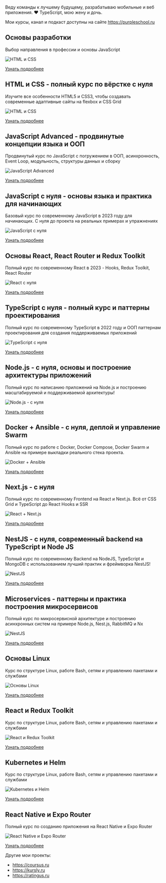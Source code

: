 Веду команды к лучшему будущему, разрабатываю мобильные и веб приложения. ❤️ TypeScript, мою жену и дочь.

Мои курсы, канал и подкаст доступны на сайте https://purpleschool.ru

## Основы разработки
Выбор направления в профессии и основы JavaScript

![HTML и CSS](http://cdn-bucket.hb.bizmrg.com/purple-images/courses/undefined/%C3%90%C2%9E%C3%90%C2%B1%C3%90%C2%BB%C3%90%C2%BE%C3%90%C2%B6%C3%90%C2%BA%C3%90%C2%B0-code-basics.jpg)

[Узнать подробнее](https://purpleschool.ru/course/code-basics)

## HTML и CSS - полный курс по вёрстке с нуля
Изучите все особенности HTML5 и CSS3, чтобы создавать современные адаптивные сайты на flexbox и CSS Grid

![HTML и CSS](http://cdn-bucket.hb.bizmrg.com/purple-images/courses/undefined/%C3%90%C2%9E%C3%90%C2%B1%C3%90%C2%BB%C3%90%C2%BE%C3%90%C2%B6%C3%90%C2%BA%C3%90%C2%B0.jpg)

[Узнать подробнее](https://purpleschool.ru/course/html-css)

## JavaScript Advanced - продвинутые концепции языка и ООП
Продвинутый курс по JavaScript с погружением в ООП, асинхронность, Event Loop, модульность, структуры данных и сборку

![JavaScript Advanced](http://cdn-bucket.hb.bizmrg.com/purple-images/courses/undefined/%C3%90%C2%9E%C3%90%C2%B1%C3%90%C2%BB%C3%90%C2%BE%C3%90%C2%B6%C3%90%C2%BA%C3%90%C2%B0-adv.jpg)

[Узнать подробнее](https://purpleschool.ru/course/javascript-basics)

## JavaScript с нуля - основы языка и практика для начинающих
Базовый курс по современному JavaScript в 2023 году для начинающих. С нуля до проекта на реальных примерах и упражнениях

![JavaScript с нуля](https://cdn-bucket.hb.bizmrg.com/purple-images/documents/cover-javascript.jpg)

[Узнать подробнее](https://purpleschool.ru/course/javascript-basics)

## Основы React, React Router и Redux Toolkit
Полный курс по современному React в 2023 - Hooks, Redux Toolkit, React Router

![React с нуля](https://cdn-bucket.hb.ru-msk.vkcs.cloud/purple-images/courses/undefined/%D0%9E%D0%B1%D0%BB%D0%BE%D0%B6%D0%BA%D0%B0-react.jpg)

[Узнать подробнее](https://purpleschool.ru/course/react-redux)

## TypeScript с нуля - полный курс и паттерны проектирования
Полный курс по современному TypeScript в 2022 году и ООП паттернам проектирования для создания поддерживаемых приложений

![TypeScript с нуля](http://cdn-bucket.hb.bizmrg.com/purple-images/courses/undefined/4412496_bdce.jpeg)

[Узнать подробнее](https://purpleschool.ru/course/typescript)


## Node.js - с нуля, основы и построение архитектуры приложений
Полный курс по написанию приложений на Node.js и построению масштабируемой и поддерживаемой архитектуры!

![Node.js - с нуля](http://cdn-bucket.hb.bizmrg.com/purple-images/courses/undefined/4258394_ffaf.jpeg)

[Узнать подробнее](https://purpleschool.ru/course/nodejs)


## Docker + Ansible - с нуля, деплой и управление Swarm
Полный курс по работе с Docker, Docker Compose, Docker Swarm и Ansible на примере выкладки реального стека проекта.

![Docker + Ansible](http://cdn-bucket.hb.bizmrg.com/purple-images/courses/undefined/4068616_19d3.jpeg)

[Узнать подробнее](https://purpleschool.ru/course/docker)


## Next.js - с нуля
Полный курс по современному Frontend на React и Next.js. Всё от CSS Grid и TypeScript до React Hooks и SSR

![React + Next.js](http://cdn-bucket.hb.bizmrg.com/purple-images/courses/undefined/3965984_9788_2.jpeg)

[Узнать подробнее](https://purpleschool.ru/course/nextjs)


## NestJS - с нуля, современный backend на TypeScript и Node JS
Полный курс по современному Backend на NodeJS, TypeScript и MongoDB с использованием лучший практик и фреймворка NestJS!

![NestJS](http://cdn-bucket.hb.bizmrg.com/purple-images/courses/undefined/3885462_283e_2.jpeg)

[Узнать подробнее](https://purpleschool.ru/course/nestjs)

## Microservices - паттерны и практика построения микросервисов
Полный курс по микросервисной архитектуре и построению асинхронных систем на примере Node.js, Nest.js, RabbitMQ и Nx

![NestJS](http://cdn-bucket.hb.bizmrg.com/purple-images/courses/undefined/%D0%9E%D0%B1%D0%BB%D0%BE%D0%B6%D0%BA%D0%B0.jpg)

[Узнать подробнее](https://purpleschool.ru/course/microservices)

## Основы Linux
Курс по структуре Linux, работе Bash, сетям и управлению пакетами и службами

![Основы Linux](http://cdn-bucket.hb.bizmrg.com/purple-images/courses/undefined/%C3%90%C2%9E%C3%90%C2%B1%C3%90%C2%BB%C3%90%C2%BE%C3%90%C2%B6%C3%90%C2%BA%C3%90%C2%B0-linux.jpg)

[Узнать подробнее](https://purpleschool.ru/course/linux)

## React и Redux Toolkit
Курс по структуре Linux, работе Bash, сетям и управлению пакетами и службами

![React и Redux Toolkit](https://cdn-bucket.hb.ru-msk.vkcs.cloud/purple-images/courses/undefined/%D0%9E%D0%B1%D0%BB%D0%BE%D0%B6%D0%BA%D0%B0-react.jpg)

[Узнать подробнее](https://purpleschool.ru/course/react-redux)

## Kubernetes и Helm
Курс по структуре Linux, работе Bash, сетям и управлению пакетами и службами

![Kubernetes и Helm](https://cdn-bucket.hb.bizmrg.com/purple-images/profile-images/5413f602-3fbc-4461-825c-efeb1acff221.jpg)

[Узнать подробнее](https://purpleschool.ru/course/kubernetes-helm)

## React Native и Expo Router
Полный курс по созданию приложения на React Native и Expo Router

![React Native и Expo Router](https://cdn-bucket.hb.bizmrg.com/purple-images/profile-images/8c57cc41-9444-4d70-a906-9ce1f21bf42b.jpg)

[Узнать подробнее](https://purpleschool.ru/course/react-native)

Другие мои проекты:
- https://coursus.ru
- https://kursly.ru
- https://ratingus.ru
